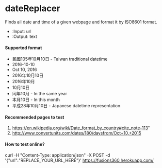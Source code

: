# dateReplacer
Finds all date and time of a given webpage and format it by ISO8601 format.
- :Input: url
- :Output: text

#### Supported format 
- 民國105年10月10日 - Taiwan traditional datetime
- 2016-10-10
- Oct 10, 2016
- 2016年10月10日 
- 2016年10月
- 10月10日
- 同年10月 - In the same year
- 本月10日 - In this month
- 平成28年10月10日 - Japanese datetime representation

  
#### Recommended pages to test
 1. https://en.wikipedia.org/wiki/Date_format_by_country#cite_note-113"
 2. http://www.convertunits.com/dates/180/daysfrom/Oct+10,+2015
 
#### How to test online?
curl -H "Content-Type: application/json" -X POST -d '{"url":"REPLACE_YOUR_URL_HERE"}' https://fusions360.herokuapp.com/

